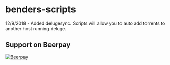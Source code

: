 # benders-scripts
12/9/2018 - Added delugesync.  Scripts will allow you to auto add torrents to another host running deluge. 
## Support on Beerpay
[![Beerpay](https://beerpay.io/benderstwin/benders-scripts/badge.svg)](https://beerpay.io/benderstwin/benders-scripts)
